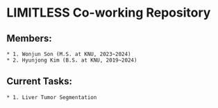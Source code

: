 # LIMITLESS Co-working Repository
## Members:
    * 1. Wonjun Son (M.S. at KNU, 2023~2024)
    * 2. Hyunjong Kim (B.S. at KNU, 2019~2024)
## Current Tasks:
    * 1. Liver Tumor Segmentation